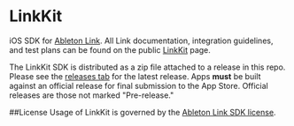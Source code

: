 LinkKit
=========

iOS SDK for [Ableton Link](https://ableton.com/link). All Link documentation, integration guidelines, and test plans can be found on the public [LinkKit](https://ableton.github.io/linkkit) page.

The LinkKit SDK is distributed as a zip file attached to a release in this repo. Please see the [releases tab](https://github.com/Ableton/LinkKit/releases) for the latest release. Apps **must** be built against an official release for final submission to the App Store. Official releases are those not marked "Pre-release."

##License
Usage of LinkKit is governed by the [Ableton Link SDK license](Ableton_Link_SDK_License_v1.0.pdf).
